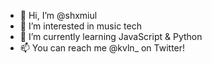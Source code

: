 - 👋 Hi, I’m @shxmiul
- 👀 I’m interested in music tech
- 🌱 I’m currently learning JavaScript & Python
- 📫 You can reach me @kvln_ on Twitter!

<!---
shxmiul/shxmiul is a ✨ special ✨ repository because its `README.md` (this file) appears on your GitHub profile.
You can click the Preview link to take a look at your changes.
--->
